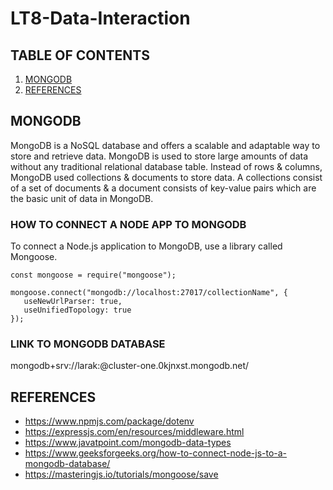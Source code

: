 # LT8-Data-Interaction

## TABLE OF CONTENTS
1. [MONGODB](#mongodb)
2. [REFERENCES](#references)

## MONGODB

MongoDB is a NoSQL database and offers a scalable and adaptable way to store and retrieve data. MongoDB is used to store large amounts of data without 
any traditional relational database table. 
Instead of rows & columns, MongoDB used collections & documents to store data. A collections consist of a set of documents & a document consists 
of key-value pairs which are the basic unit of data in MongoDB.

### HOW TO CONNECT A NODE APP TO MONGODB
To connect a Node.js application to MongoDB, use a library called Mongoose.  

```
const mongoose = require("mongoose");
```

```
mongoose.connect("mongodb://localhost:27017/collectionName", {
   useNewUrlParser: true,
   useUnifiedTopology: true
});
```

### LINK TO MONGODB DATABASE

mongodb+srv://larak:<password>@cluster-one.0kjnxst.mongodb.net/

## REFERENCES
- https://www.npmjs.com/package/dotenv
- https://expressjs.com/en/resources/middleware.html
- https://www.javatpoint.com/mongodb-data-types
- https://www.geeksforgeeks.org/how-to-connect-node-js-to-a-mongodb-database/
- https://masteringjs.io/tutorials/mongoose/save
